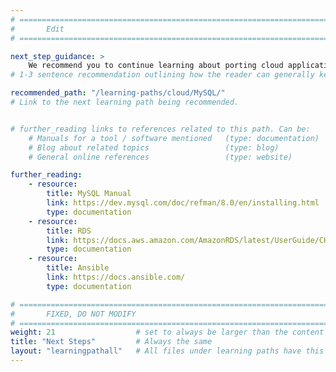 ```yaml
---
# ================================================================================
#       Edit
# ================================================================================

next_step_guidance: >
    We recommend you to continue learning about porting cloud applications to the ARM architecture for increased performance and cost savings. The learning path on MySQL is a great next step.
# 1-3 sentence recommendation outlining how the reader can generally keep learning about these topics, and a specific explanation of why the next step is being recommended.

recommended_path: "/learning-paths/cloud/MySQL/"
# Link to the next learning path being recommended.


# further_reading links to references related to this path. Can be:
    # Manuals for a tool / software mentioned   (type: documentation)
    # Blog about related topics                 (type: blog)
    # General online references                 (type: website) 

further_reading:
    - resource:
        title: MySQL Manual
        link: https://dev.mysql.com/doc/refman/8.0/en/installing.html
        type: documentation
    - resource:
        title: RDS
        link: https://docs.aws.amazon.com/AmazonRDS/latest/UserGuide/CHAP_GettingStarted.CreatingConnecting.MySQL.html
        type: documentation
    - resource:
        title: Ansible
        link: https://docs.ansible.com/
        type: documentation

# ================================================================================
#       FIXED, DO NOT MODIFY
# ================================================================================
weight: 21                  # set to always be larger than the content in this path, and one more than 'review'
title: "Next Steps"         # Always the same
layout: "learningpathall"   # All files under learning paths have this same wrapper
---
```

